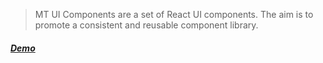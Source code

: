 
> MT UI Components are a set of React UI components. The aim is to promote a consistent and reusable component library. 


##### [Demo](https://MindTickle.github.io/mt-ui-components/)
